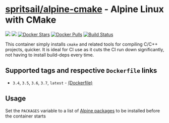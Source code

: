 [hub]: https://hub.docker.com/r/spritsail/alpine-cmake

# [spritsail/alpine-cmake][hub] - Alpine Linux with CMake
[![](https://images.microbadger.com/badges/image/spritsail/alpine-cmake.svg)](https://microbadger.com/images/spritsail/alpine-cmake) [![](https://images.microbadger.com/badges/version/spritsail/alpine-cmake.svg)][hub] [![Docker Stars](https://img.shields.io/docker/stars/spritsail/alpine-cmake.svg)][hub] [![Docker Pulls](https://img.shields.io/docker/pulls/spritsail/alpine-cmake.svg)][hub] [![Build Status](https://drone.adam-ant.co.uk/api/badges/spritsail/alpine-cmake/status.svg)](https://drone.adam-ant.co.uk/spritsail/alpine-cmake)


This container simply installs `cmake` and related tools for compiling C/C++ projects, quicker. It is ideal for CI use as it cuts the CI run down significantly, not having to install build-deps every time.

## Supported tags and respective `Dockerfile` links

* `3.4`, `3.5`, `3.6`, `3.7`, `latest` - [(Dockerfile)](https://github.com/spritsail/alpine-cmake/blob/master/Dockerfile)

## Usage

Set the `PACKAGES` variable to a list of [Alpine packages](https://pkgs.alpinelinux.org/packages) to be installed before the container starts
